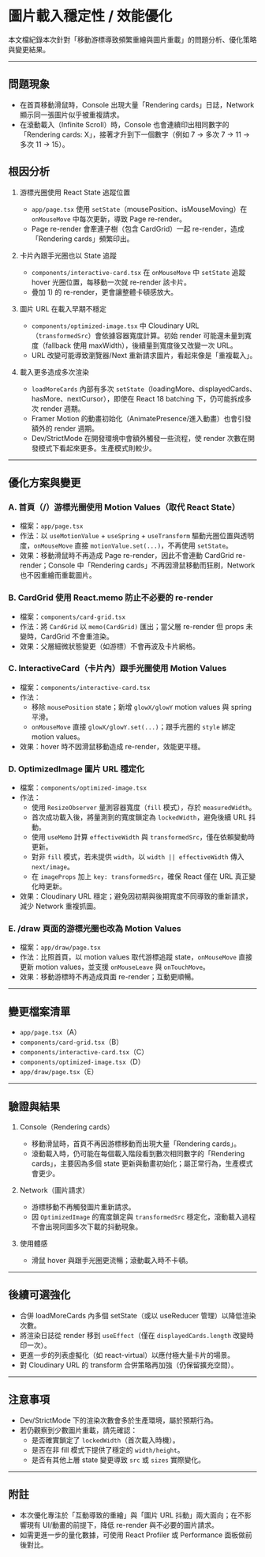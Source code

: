 # 圖片載入穩定性 / 效能優化

本文檔紀錄本次針對「移動游標導致頻繁重繪與圖片重載」的問題分析、優化策略與變更結果。

---

## 問題現象
- 在首頁移動滑鼠時，Console 出現大量「Rendering cards」日誌，Network 顯示同一張圖片似乎被重複請求。
- 在滾動載入（Infinite Scroll）時，Console 也會連續印出相同數字的「Rendering cards: X」，接著才升到下一個數字（例如 7 → 多次 7 → 11 → 多次 11 → 15）。

## 根因分析
1) 游標光圈使用 React State 追蹤位置
   - `app/page.tsx` 使用 `setState`（mousePosition、isMouseMoving）在 `onMouseMove` 中每次更新，導致 Page re-render。
   - Page re-render 會牽連子樹（包含 CardGrid）一起 re-render，造成「Rendering cards」頻繁印出。

2) 卡片內跟手光圈也以 State 追蹤
   - `components/interactive-card.tsx` 在 `onMouseMove` 中 `setState` 追蹤 hover 光圈位置，每移動一次就 re-render 該卡片。
   - 疊加 1) 的 re-render，更會讓整體卡頓感放大。

3) 圖片 URL 在載入早期不穩定
   - `components/optimized-image.tsx` 中 Cloudinary URL（`transformedSrc`）會依據容器寬度計算。初始 render 可能還未量到寬度（fallback 使用 maxWidth），後續量到寬度後又改變一次 URL。
   - URL 改變可能導致瀏覽器/Next 重新請求圖片，看起來像是「重複載入」。

4) 載入更多造成多次渲染
   - `loadMoreCards` 內部有多次 `setState`（loadingMore、displayedCards、hasMore、nextCursor），即使在 React 18 batching 下，仍可能拆成多次 render 週期。
   - Framer Motion 的動畫初始化（AnimatePresence/進入動畫）也會引發額外的 render 週期。
   - Dev/StrictMode 在開發環境中會額外觸發一些流程，使 render 次數在開發模式下看起來更多。生產模式則較少。

---

## 優化方案與變更

### A. 首頁（/）游標光圈使用 Motion Values（取代 React State）
- 檔案：`app/page.tsx`
- 作法：以 `useMotionValue` + `useSpring` + `useTransform` 驅動光圈位置與透明度，`onMouseMove` 直接 `motionValue.set(...)`，不再使用 `setState`。
- 效果：移動滑鼠時不再造成 Page re-render，因此不會連動 CardGrid re-render；Console 中「Rendering cards」不再因滑鼠移動而狂刷，Network 也不因重繪而重載圖片。

### B. CardGrid 使用 React.memo 防止不必要的 re-render
- 檔案：`components/card-grid.tsx`
- 作法：將 `CardGrid` 以 `memo(CardGrid)` 匯出；當父層 re-render 但 props 未變時，CardGrid 不會重渲染。
- 效果：父層細微狀態變更（如游標）不會再波及卡片網格。

### C. InteractiveCard（卡片內）跟手光圈使用 Motion Values
- 檔案：`components/interactive-card.tsx`
- 作法：
  - 移除 `mousePosition` state；新增 `glowX/glowY` motion values 與 spring 平滑。
  - `onMouseMove` 直接 `glowX/glowY.set(...)`；跟手光圈的 `style` 綁定 motion values。
- 效果：hover 時不因滑鼠移動造成 re-render，效能更平穩。

### D. OptimizedImage 圖片 URL 穩定化
- 檔案：`components/optimized-image.tsx`
- 作法：
  - 使用 `ResizeObserver` 量測容器寬度（`fill` 模式），存於 `measuredWidth`。
  - 首次成功載入後，將量測到的寬度鎖定為 `lockedWidth`，避免後續 URL 抖動。
  - 使用 `useMemo` 計算 `effectiveWidth` 與 `transformedSrc`，僅在依賴變動時更新。
  - 對非 `fill` 模式，若未提供 `width`，以 `width || effectiveWidth` 傳入 `next/image`。
  - 在 `imageProps` 加上 `key: transformedSrc`，確保 React 僅在 URL 真正變化時更新。
- 效果：Cloudinary URL 穩定；避免因初期與後期寬度不同導致的重新請求，減少 Network 重複抓圖。

### E. /draw 頁面的游標光圈也改為 Motion Values
- 檔案：`app/draw/page.tsx`
- 作法：比照首頁，以 motion values 取代游標追蹤 state，`onMouseMove` 直接更新 motion values，並支援 `onMouseLeave` 與 `onTouchMove`。
- 效果：移動游標時不再造成頁面 re-render；互動更順暢。

---

## 變更檔案清單
- `app/page.tsx`（A）
- `components/card-grid.tsx`（B）
- `components/interactive-card.tsx`（C）
- `components/optimized-image.tsx`（D）
- `app/draw/page.tsx`（E）

---

## 驗證與結果
1) Console（Rendering cards）
   - 移動滑鼠時，首頁不再因游標移動而出現大量「Rendering cards」。
   - 滾動載入時，仍可能在每個載入階段看到數次相同數字的「Rendering cards」，主要因為多個 state 更新與動畫初始化；屬正常行為，生產模式會更少。

2) Network（圖片請求）
   - 游標移動不再觸發圖片重新請求。
   - 因 `OptimizedImage` 的寬度鎖定與 `transformedSrc` 穩定化，滾動載入過程不會出現同圖多次下載的抖動現象。

3) 使用體感
   - 滑鼠 hover 與跟手光圈更流暢；滾動載入時不卡頓。

---

## 後續可選強化
- 合併 loadMoreCards 內多個 setState（或以 useReducer 管理）以降低渲染次數。
- 將渲染日誌從 render 移到 `useEffect`（僅在 `displayedCards.length` 改變時印一次）。
- 更進一步的列表虛擬化（如 react-virtual）以應付極大量卡片的場景。
- 對 Cloudinary URL 的 transform 合併策略再加強（仍保留擴充空間）。

---

## 注意事項
- Dev/StrictMode 下的渲染次數會多於生產環境，屬於預期行為。
- 若仍觀察到少數圖片重載，請先確認：
  - 是否確實鎖定了 `lockedWidth`（首次載入時機）。
  - 是否在非 fill 模式下提供了穩定的 `width/height`。
  - 是否有其他上層 state 變更導致 `src` 或 `sizes` 實際變化。

---

## 附註
- 本次優化專注於「互動導致的重繪」與「圖片 URL 抖動」兩大面向；在不影響現有 UI/動畫的前提下，降低 re-render 與不必要的圖片請求。
- 如需更進一步的量化數據，可使用 React Profiler 或 Performance 面板做前後對比。
